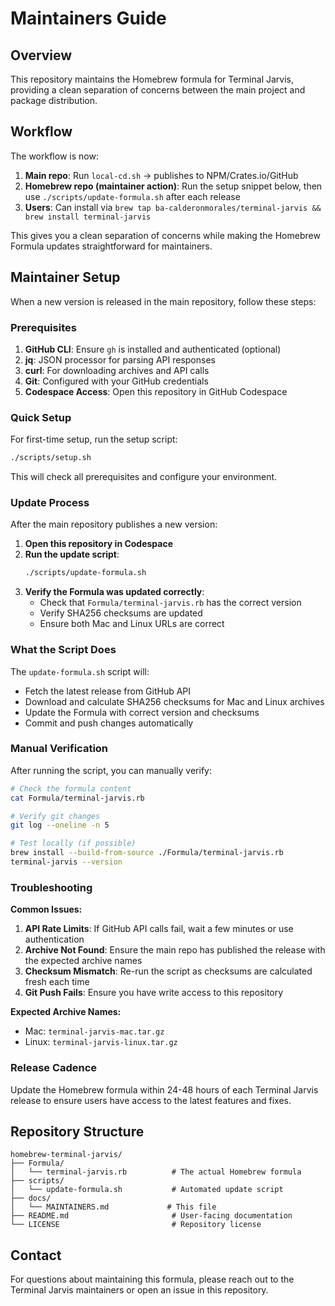 # Maintainers Guide

## Overview

This repository maintains the Homebrew formula for Terminal Jarvis, providing a clean separation of concerns between the main project and package distribution.

## Workflow

The workflow is now:

1. **Main repo**: Run `local-cd.sh` → publishes to NPM/Crates.io/GitHub
2. **Homebrew repo (maintainer action)**: Run the setup snippet below, then use `./scripts/update-formula.sh` after each release
3. **Users**: Can install via `brew tap ba-calderonmorales/terminal-jarvis && brew install terminal-jarvis`

This gives you a clean separation of concerns while making the Homebrew Formula updates straightforward for maintainers.

## Maintainer Setup

When a new version is released in the main repository, follow these steps:

### Prerequisites

1. **GitHub CLI**: Ensure `gh` is installed and authenticated (optional)
2. **jq**: JSON processor for parsing API responses
3. **curl**: For downloading archives and API calls
4. **Git**: Configured with your GitHub credentials
5. **Codespace Access**: Open this repository in GitHub Codespace

### Quick Setup

For first-time setup, run the setup script:

```bash
./scripts/setup.sh
```

This will check all prerequisites and configure your environment.

### Update Process

After the main repository publishes a new version:

1. **Open this repository in Codespace**
2. **Run the update script**:
   ```bash
   ./scripts/update-formula.sh
   ```
3. **Verify the Formula was updated correctly**:
   - Check that `Formula/terminal-jarvis.rb` has the correct version
   - Verify SHA256 checksums are updated
   - Ensure both Mac and Linux URLs are correct

### What the Script Does

The `update-formula.sh` script will:

- Fetch the latest release from GitHub API
- Download and calculate SHA256 checksums for Mac and Linux archives
- Update the Formula with correct version and checksums
- Commit and push changes automatically

### Manual Verification

After running the script, you can manually verify:

```bash
# Check the formula content
cat Formula/terminal-jarvis.rb

# Verify git changes
git log --oneline -n 5

# Test locally (if possible)
brew install --build-from-source ./Formula/terminal-jarvis.rb
terminal-jarvis --version
```

### Troubleshooting

**Common Issues:**

1. **API Rate Limits**: If GitHub API calls fail, wait a few minutes or use authentication
2. **Archive Not Found**: Ensure the main repo has published the release with the expected archive names
3. **Checksum Mismatch**: Re-run the script as checksums are calculated fresh each time
4. **Git Push Fails**: Ensure you have write access to this repository

**Expected Archive Names:**
- Mac: `terminal-jarvis-mac.tar.gz`
- Linux: `terminal-jarvis-linux.tar.gz`

### Release Cadence

Update the Homebrew formula within 24-48 hours of each Terminal Jarvis release to ensure users have access to the latest features and fixes.

## Repository Structure

```
homebrew-terminal-jarvis/
├── Formula/
│   └── terminal-jarvis.rb          # The actual Homebrew formula
├── scripts/
│   └── update-formula.sh           # Automated update script
├── docs/
│   └── MAINTAINERS.md             # This file
├── README.md                       # User-facing documentation
└── LICENSE                         # Repository license
```

## Contact

For questions about maintaining this formula, please reach out to the Terminal Jarvis maintainers or open an issue in this repository.

